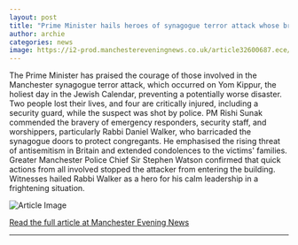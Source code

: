```yaml
---
layout: post
title: "Prime Minister hails heroes of synagogue terror attack whose bravery 'prevented an even greater tragedy'"
author: archie
categories: news
image: https://i2-prod.manchestereveningnews.co.uk/article32600687.ece/ALTERNATES/s1200/0_Manchester-synagogue-stabbings.jpg
---
```

The Prime Minister has praised the courage of those involved in the Manchester synagogue terror attack, which occurred on Yom Kippur, the holiest day in the Jewish Calendar, preventing a potentially worse disaster. Two people lost their lives, and four are critically injured, including a security guard, while the suspect was shot by police. PM Rishi Sunak commended the bravery of emergency responders, security staff, and worshippers, particularly Rabbi Daniel Walker, who barricaded the synagogue doors to protect congregants. He emphasised the rising threat of antisemitism in Britain and extended condolences to the victims' families. Greater Manchester Police Chief Sir Stephen Watson confirmed that quick actions from all involved stopped the attacker from entering the building. Witnesses hailed Rabbi Walker as a hero for his calm leadership in a frightening situation.

![Article Image](https://i2-prod.manchestereveningnews.co.uk/article32600687.ece/ALTERNATES/s1200/0_Manchester-synagogue-stabbings.jpg)

[Read the full article at Manchester Evening News](https://www.manchestereveningnews.co.uk/news/greater-manchester-news/prime-minister-hails-heroes-synagogue-32600610)

---
